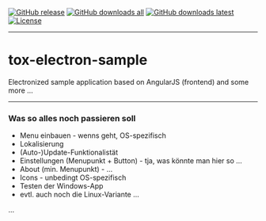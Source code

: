 [![GitHub release][github-image-release]][github-url]
[![GitHub downloads all][github-image-downloads-all]][github-url]
[![GitHub downloads latest][github-image-downloads-latest]][github-url]
[![License][license-image]][license-url]

***

# tox-electron-sample

Electronized sample application based on AngularJS (frontend) and some more ...

***

### Was so alles noch passieren soll

* Menu einbauen - wenns geht, OS-spezifisch
* Lokalisierung
* (Auto-)Update-Funktionalistät
* Einstellungen (Menupunkt + Button) - tja, was könnte man hier so ...
* About (min. Menupunkt) - ...
* Icons - unbedingt OS-spezifisch
* Testen der Windows-App
* evtl. auch noch die Linux-Variante ...

[github-image-release]: https://img.shields.io/github/release/dasrick/tox-electron-sample.svg?style=flat-square
[github-image-downloads-all]: https://img.shields.io/github/downloads/dasrick/tox-electron-sample/total.svg?style=flat-square
[github-image-downloads-latest]: https://img.shields.io/github/downloads/latest/dasrick/tox-electron-sample.svg?style=flat-square
[github-url]: https://github.com/dasrick/tox-electron-sample

[license-image]: https://img.shields.io/github/license/dasrick/tox-electron-sample.svg?style=flat-square
[license-url]: https://github.com/dasrick/tox-electron-sample/blob/master/LICENSE

...